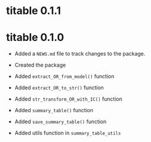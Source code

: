 # titable 0.1.1

# titable 0.1.0

* Added a `NEWS.md` file to track changes to the package.

* Created the package

* Added `extract_OR_from_model()` function

* Added `extract_OR_to_str()` function

* Added `str_transform_OR_with_IC()` function

* Added `summary_table()` function

* Added `save_summary_table()` function

* Added utils function in `summary_table_utils`
